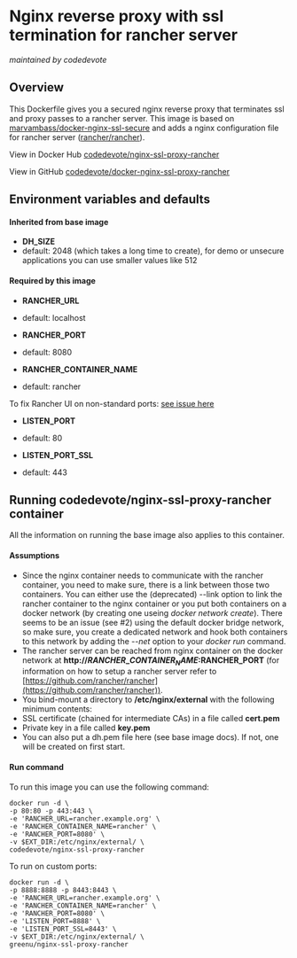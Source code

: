 # Nginx reverse proxy with ssl termination for rancher server
_maintained by codedevote_

## Overview
This Dockerfile gives you a secured nginx reverse proxy that terminates ssl and proxy passes to a rancher server.
This image is based on [marvambass/docker-nginx-ssl-secure](https://github.com/MarvAmBass/docker-nginx-ssl-secure) and adds a nginx configuration file for rancher server ([rancher/rancher](https://github.com/rancher/rancher)).

View in Docker Hub [codedevote/nginx-ssl-proxy-rancher](https://hub.docker.com/r/codedevote/nginx-ssl-proxy-rancher/)

View in GitHub [codedevote/docker-nginx-ssl-proxy-rancher](https://github.com/codedevote/docker-nginx-ssl-proxy-rancher)

## Environment variables and defaults

#### Inherited from base image
* __DH\_SIZE__
 * default: 2048 (which takes a long time to create), for demo or unsecure applications you can use smaller values like 512

#### Required by this image
* __RANCHER\_URL__
 * default: localhost
 
* __RANCHER\_PORT__
 * default: 8080

* __RANCHER\_CONTAINER_NAME__
 * default: rancher

To fix Rancher UI on non-standard ports: [see issue here](https://github.com/rancher/rancher/issues/7419)

* __LISTEN\_PORT__
 * default: 80

* __LISTEN\_PORT\_SSL__
 * default: 443
 


## Running codedevote/nginx-ssl-proxy-rancher container
All the information on running the base image also applies to this container. 

#### Assumptions
* Since the nginx container needs to communicate with the rancher container, you need to make sure, there is a link between those two containers. You can either use the (deprecated) --link option to link the rancher container to the nginx container or you put both containers on a docker network (by creating one useing *docker network create*). There seems to be an issue (see #2) using the default docker bridge network, so make sure, you create a dedicated network and hook both containers to this network by adding the *--net* option to your *docker run* command.
* The rancher server can be reached from nginx container on the docker network at __http://$RANCHER\_CONTAINER_NAME:$RANCHER\_PORT__ (for information on how to setup a rancher server refer to [https://github.com/rancher/rancher](https://github.com/rancher/rancher)).
* You bind-mount a directory to __/etc/nginx/external__ with the following minimum contents:
 * SSL certificate (chained for intermediate CAs) in a file called __cert.pem__
 * Private key in a file called __key.pem__
 * You can also put a dh.pem file here (see base image docs). If not, one will be created on first start.

#### Run command
To run this image you can use the following command:

    docker run -d \
    -p 80:80 -p 443:443 \
    -e 'RANCHER_URL=rancher.example.org' \
    -e 'RANCHER_CONTAINER_NAME=rancher' \
    -e 'RANCHER_PORT=8080' \
    -v $EXT_DIR:/etc/nginx/external/ \
    codedevote/nginx-ssl-proxy-rancher

To run on custom ports:

    docker run -d \
    -p 8888:8888 -p 8443:8443 \
    -e 'RANCHER_URL=rancher.example.org' \
    -e 'RANCHER_CONTAINER_NAME=rancher' \
    -e 'RANCHER_PORT=8080' \
    -e 'LISTEN_PORT=8888' \
    -e 'LISTEN_PORT_SSL=8443' \
    -v $EXT_DIR:/etc/nginx/external/ \
    greenu/nginx-ssl-proxy-rancher
